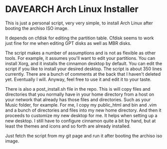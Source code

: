 # DAVEARCH Arch Linux Installer

This is just a personal script, very very simple, to install Arch Linux after
booting the archiso ISO image.

It depends on cfdisk for editing the partition table.  Cfdisk seems to
work just fine for me when editing GPT disks as well as MBR disks.  

The script makes a number of assumptions and is not as flexible as other
tools.  For example, it assumes you'll want to edit your partitions.  You
can install Xorg, and it installs the cinnamon desktop by default.  You
can edit the script if you like to install your desired desktop.  The
script is about 350 lines currently.  There are a bunch of comments at
the back that I haven't deleted yet.  Eventually I will.  Anyway, feel
free to use it and edit it to your taste.  

There is also a post\_install.sh file in the repo.  This is will copy
files and directories that you normally have in your home directory from
a host on your network that already has those files and directories.
Such as your Music folder, for example.  For me, I copy my public\_html
 and bin and .vim and a bunch of directories and files into my new home
 directory.  And then it proceeds to customize my new desktop for me.  It
 helps when setting up a new desktop.  I still have to configure cinnamon
 quite a bit by hand, but at least the themes and icons and so forth are
 already installed.

Just fetch the script from my git page and run it after booting the archiso iso
image.
